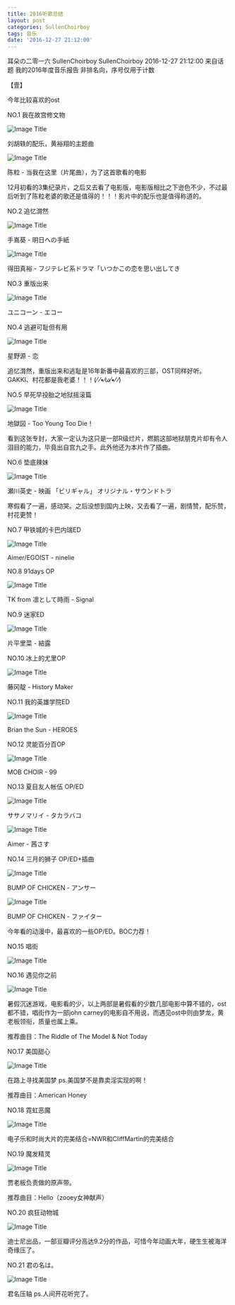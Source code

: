 ```yaml
---
title: 2016听歌总结
layout: post
categories: SullenChoirboy
tags: 音乐
date: '2016-12-27 21:12:00'
---
```

耳朵の二零一六
SullenChoirboy SullenChoirboy 2016-12-27 21:12:00
来自话题  我的2016年度音乐报告
非排名向，序号仅用于计数

【壹】

今年比较喜欢的ost

NO.1 我在故宫修文物  

![Image Title](https://www.tuchuang001.com/images/2017/02/03/20161.jpg)

刘胡轶的配乐，黄裕翔的主题曲  

![Image Title](https://www.tuchuang001.com/images/2017/02/03/20162.jpg)

陈粒 - 当我在这里（片尾曲），为了这首歌看的电影   

12月初看的3集纪录片，之后又去看了电影版，电影版相比之下逊色不少，不过最后听到了陈粒老婆的歌还是值得的！！！影片中的配乐也是值得称道的。

NO.2 追忆潸然  

![Image Title](https://www.tuchuang001.com/images/2017/02/03/20163.jpg)

手嶌葵 - 明日への手紙  

![Image Title](https://www.tuchuang001.com/images/2017/02/03/20164.jpg)

得田真裕 - フジテレビ系ドラマ「いつかこの恋を思い出してき  

NO.3 重版出来

![Image Title](https://www.tuchuang001.com/images/2017/02/03/20165.jpg)

ユニコーン - エコー  

NO.4 逃避可耻但有用

![Image Title](https://www.tuchuang001.com/images/2017/02/03/20166.jpg)

星野源 - 恋  

追忆潸然，重版出来和逃耻是16年新番中最喜欢的三部，OST同样好听。GAKKI、村花都是我老婆！！！(⁄ ⁄•⁄ω⁄•⁄ ⁄)   

NO.5 早死早投胎之地狱摇滚篇

![Image Title](https://www.tuchuang001.com/images/2017/02/03/20167.jpg)

地獄図 - Too Young Too Die！  

看到这张专封，大家一定认为这只是一部R级烂片，燃鹅这部地狱朋克片却有令人泪目的能力，毕竟出自宫九之手。此外他还为本片作了插曲。  

NO.6 垫底辣妹

![Image Title](https://www.tuchuang001.com/images/2017/02/03/20168.jpg)

瀬川英史 - 映画 「ビリギャル」 オリジナル・サウンドトラ  

寒假看了一遍，感动哭。之后没想到国内上映，又去看了一遍，剧情赞，配乐赞，村花更赞！

NO.7 甲铁城的卡巴内瑞ED

![Image Title](https://www.tuchuang001.com/images/2017/02/03/20169.jpg)

Aimer/EGOIST - ninelie  

NO.8  91days  OP

![Image Title](https://www.tuchuang001.com/images/2017/02/03/201610.jpg)

TK from 凛として時雨 - Signal  

NO.9 迷家ED

![Image Title](https://www.tuchuang001.com/images/2017/02/03/201611.jpg)

片平里菜 - 結露  

NO.10 冰上的尤里OP

![Image Title](https://www.tuchuang001.com/images/2017/02/03/201612.jpg)

藤冈靛 - History Maker  

NO.11 我的英雄学院ED

![Image Title](https://www.tuchuang001.com/images/2017/02/03/201613.jpg)

Brian the Sun - HEROES  

NO.12 灵能百分百OP

![Image Title](https://www.tuchuang001.com/images/2017/02/03/201614.jpg)

MOB CHOIR - 99  

NO.13 夏目友人帐伍 OP/ED

![Image Title](https://www.tuchuang001.com/images/2017/02/03/201615.jpg)

ササノマリイ - タカラバコ  

![Image Title](https://www.tuchuang001.com/images/2017/02/03/201616.jpg)

Aimer - 茜さす  

NO.14 三月的狮子 OP/ED+插曲

![Image Title](https://www.tuchuang001.com/images/2017/02/03/201617.jpg)

BUMP OF CHICKEN - アンサー  

![Image Title](https://www.tuchuang001.com/images/2017/02/03/201618.jpg)

BUMP OF CHICKEN - ファイター  

今年看的动漫中，最喜欢的一些OP/ED。BOC力荐！

NO.15 唱街

![Image Title](https://www.tuchuang001.com/images/2017/02/03/201619.jpg)

NO.16 遇见你之前

![Image Title](https://www.tuchuang001.com/images/2017/02/03/201620.jpg)

暑假沉迷游戏，电影看的少，以上两部是暑假看的少数几部电影中算不错的，ost都不错，唱街作为一部john carney的电影自不用说，而遇见ost中则由梦龙，黄老板领衔，质量也属上乘。

推荐曲目：The Riddle of The Model & Not Today

NO.17 美国甜心

![Image Title](https://www.tuchuang001.com/images/2017/02/03/201621.jpg)

在路上寻找美国梦 ps.美国梦不是靠卖淫实现的啊！

推荐曲目：American Honey

NO.18 霓虹恶魔

![Image Title](https://www.tuchuang001.com/images/2017/02/03/201622.jpg)

电子乐和时尚大片的完美结合=NWR和CliffMartin的完美结合

NO.19 魔发精灵

![Image Title](https://www.tuchuang001.com/images/2017/02/03/201623.jpg)

贾老板负责做的原声带。

推荐曲目：Hello（zooey女神献声）

NO.20 疯狂动物城

![Image Title](https://www.tuchuang001.com/images/2017/02/03/201624.jpg)

迪士尼出品，一部豆瓣评分高达9.2分的作品，可惜今年动画大年，硬生生被海洋奇缘压了。

NO.21 君の名は。

![Image Title](https://www.tuchuang001.com/images/2017/02/03/201625.jpg)

君名压轴 ps.人间开花听完了。
